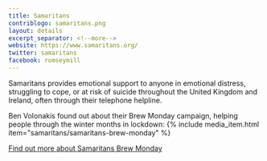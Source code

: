 ```yaml
---
title: Samaritans
contriblogo: samaritans.png
layout: details
excerpt_separator: <!--more-->
website: https://www.samaritans.org/
twitter: samaritans
facebook: romseymill
---
```

Samaritans provides emotional support to anyone in emotional distress, struggling to cope, or at risk of suicide throughout the United Kingdom and Ireland, often through their telephone helpline.
<!--more-->

Ben Volonakis found out about their Brew Monday campaign, helping people through the winter months in lockdown:
{% include media_item.html item="samaritans/samaritans-brew-monday" %}

[Find out more about Samaritans Brew Monday](https://www.samaritans.org/support-us/campaign/brew-monday/)